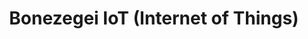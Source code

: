 ---
title: "Bonezegei IoT (Internet of Things)"
url: /alubijid/bonezegei-iot-internet-of-things/
shop: Computer
---